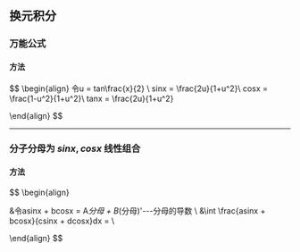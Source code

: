 ## 换元积分

### 万能公式

#### 方法
$$
\begin{align}
令u = tan\frac{x}{2} \\
sinx = \frac{2u}{1+u^2}\\
cosx = \frac{1-u^2}{1+u^2}\\
tanx = \frac{2u}{1+u^2}

\end{align}
$$

*****
### 分子分母为 $sinx,cosx$ 线性组合
#### 方法
$$
\begin{align}

&令asinx + bcosx = A*分母 + B*(分母)'---分母的导数 \\
&\int \frac{asinx + bcosx}{csinx + dcosx}dx  = \\

\end{align}
$$